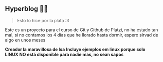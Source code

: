 ## Hyperblog  🐇🩷

>Esto lo hice por la plata :3

Este es un proyecto para el curso de Git y Github de Platzi, no ha estado tan mal, si no contamos los 4 días que he llorado hasta dormir, espero sirvad de algo en unos meses

**Creador la maravillosa de Isa**
**Incluye ejemplos em linux porque solo LINUX**
**NO está disponible para nadie mas, no sean sapos**